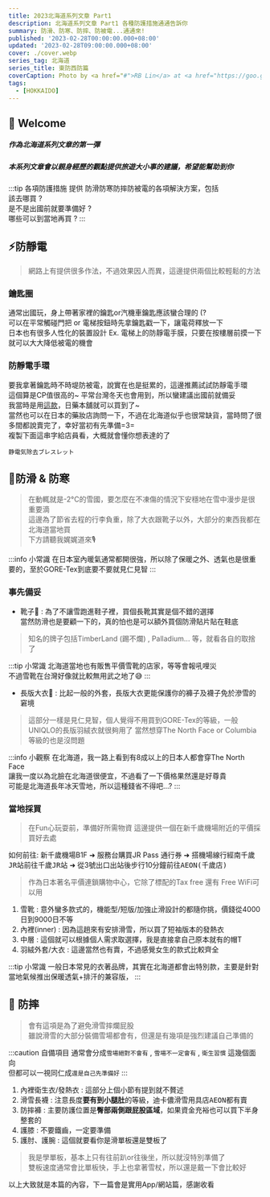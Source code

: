 ```yaml
---
title: 2023北海道系列文章 Part1
description: 北海道系列文章 Part1 各種防護措施通通告訴你
summary: 防滑、防寒、防摔、防被電...通通來!
published: '2023-02-28T00:00:00.000+08:00'
updated: '2023-02-28T09:00:00.000+08:00'
cover: ./cover.webp
series_tag: 北海道
series_title: 東防西防篇
coverCaption: Photo by <a href="#">RB Lin</a> at <a href="https://goo.gl/maps/8wLYahS1kRpyMTsQA" target="_blank">新千歳空港</a>
tags:
  - [HOKKAIDO]
---
```


## 🗽 Welcome
<h5>作為北海道系列文章的第一彈</h5>
<h5>本系列文章會以親身經歷的觀點提供旅遊大小事的建議，希望能幫助到你</h5>

:::tip 各項防護措施
提供 <kbd>防滑</kbd><kbd>防寒</kbd><kbd>防摔</kbd><kbd>防被電</kbd>的各項解決方案，包括<br/>
該去哪買 ? <br/>是不是出國前就要準備好 ?<br/> 哪些可以到當地再買 ?
:::

## ⚡️防靜電
> 網路上有提供很多作法，不過效果因人而異，這邊提供兩個比較輕鬆的方法
### 鑰匙圈
通常出國玩，身上帶著家裡的鑰匙or汽機車鑰匙應該蠻合理的 (? <br/>
可以在平常觸碰門把 or 電梯按鈕時先拿鑰匙戳一下，讓電荷釋放一下 <br/>
日本也有很多人性化的裝置設計 Ex. 電梯上的防靜電手膜，只要在按樓層前摸一下就可以大大降低被電的機會<br/>

### 防靜電手環
要我拿著鑰匙時不時堤防被電，說實在也是挺累的，這邊推薦試試防靜電手環<br/>
這個算是CP值很高的~ 平常台灣冬天也會用到，所以蠻建議出國前就備妥<br/>
我當時是用[這款](https://www.jpmed.com.tw/SalePage/Index/7436756)，日藥本舖就可以買到了~<br/>
當然也可以在日本的藥妝店詢問一下，不過在北海道似乎也很常缺貨，當時問了很多間都說賣完了，幸好當初有先準備=3=<br/>
複製下面這串字給店員看，大概就會懂你想表達的了<br/>
```
静電気除去ブレスレット
```

## 🧥防滑 & 防寒
> 在動輒就是-2°C的雪國，要怎麼在不凍傷的情況下安穩地在雪中漫步是很重要滴<br/>
這邊為了節省去程的行李負重，除了大衣跟靴子以外，大部分的東西我都在北海道當地買<br/>
下方請聽我娓娓道來🎙<br/>

:::info 小常識
在日本室內暖氣通常都開很強，所以除了保暖之外、透氣也是很重要的，至於GORE-Tex到底要不要就見仁見智
:::

### 事先備妥
- 靴子🥾 : 為了不讓雪跑進鞋子裡，買個長靴其實是個不錯的選擇<br/>
當然防滑也是要顧一下的，真的怕也是可以額外買個防滑貼片貼在鞋底<br/>
> 知名的牌子包括TimberLand (踢不爛) , Palladium... 等，就看各自的取捨了

:::tip 小常識
北海道當地也有販售平價雪靴的店家，等等會報吼哩災<br/>
不過雪靴在台灣好像就比較無用武之地了😅
:::

- 長版大衣🧥 : 比起一般的外套，長版大衣更能保護你的褲子及襪子免於滲雪的窘境
> 這部分一樣是見仁見智，個人覺得不用買到GORE-Tex的等級，一般UNIQLO的長版羽絨衣就很夠用了
當然想穿The North Face or Columbia等級的也是沒問題

:::info 小觀察
在北海道，我一路上看到有8成以上的日本人都會穿The North Face<br/>
讓我一度以為北臉在北海道很便宜，不過看了一下價格果然還是好尊貴<br/>
可能是北海道長年冰天雪地，所以這種錢省不得吧...?
:::

### 當地採買
> 在Fun心玩耍前，準備好所需物資
這邊提供一個在新千歲機場附近的平價採買好去處

如何前往:
新千歲機場B1F ➜ 服務台購買JR Pass 通行券 ➜ 搭機場線行經<kbd>南千歲JR</kbd>站前往<kbd>千歲JR</kbd>站 ➜ 從3號出口出站後步行10分鐘前往<kbd>AEON(千歲店)</kbd><br/>
> 作為日本著名平價連鎖購物中心，它除了標配的Tax free 還有 Free WiFi可以用

1. 雪靴 : 意外蠻多款式的，機能型/短版/加強止滑設計的都隨你挑，價錢從4000日到9000日不等<br/>
2. 內裡(inner) : 因為這趟來有安排滑雪，所以買了短袖版本的發熱衣<br/>
3. 中層 : 這個就可以根據個人需求取選擇，我是直接拿自己原本就有的帽T<br/>
4. 羽絨外套/大衣 : 這邊當然也有賣，不過感覺女生的款式比較齊全<br/>

:::tip 小常識
一般日本常見的衣著品牌，其實在北海道都會出特別款，主要是針對當地氣候推出保暖透氣+排汗的兼容版，
:::


## 🥽 防摔
> 會有這項是為了避免滑雪摔爛屁股<br/>
雖說滑雪的大部分裝備雪場都會有，但還是有幾項是強烈建議自己準備的

:::caution 自備項目
通常會分成`雪場絕對不會有` , `雪場不一定會有` , `衛生習慣` 這幾個面向<br/>
但都可以一視同仁成`還是自己先準備好`
:::
1. 內裡衛生衣/發熱衣 : 這部分上個小節有提到就不贅述
2. 滑雪長襪 : 注意長度**要有到小腿肚**的等級，<kbd>迪卡儂</kbd><kbd>滑雪用具店</kbd><kbd>AEON</kbd>都有賣
3. 防摔褲 : 主要防護位置是**臀部兩側跟屁股區域**，如果資金充裕也可以買下半身整套的
4. 護膝 : 不要鐵齒，一定要準備
5. 護肘、護腕 : 這個就要看你是滑單板還是雙板了
> 我是學單板，基本上只有往前趴or往後坐，所以就沒特別準備了<br/>
雙板速度通常會比單板快，手上也拿著雪杖，所以還是戴一下會比較好

以上大致就是本篇的內容，下一篇會是實用App/網站篇，感謝收看